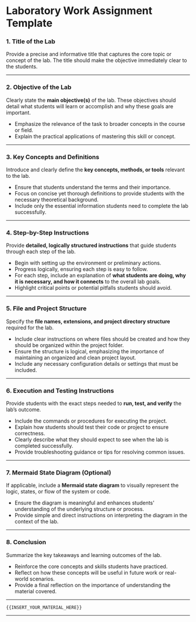 
# **Laboratory Work Assignment Template**

### 1. **Title of the Lab**  

   Provide a precise and informative title that captures the core topic or concept of the lab. The title should make the objective immediately clear to the students.

---

### 2. **Objective of the Lab**  

   Clearly state the **main objective(s)** of the lab. These objectives should detail what students will learn or accomplish and why these goals are important.  

- Emphasize the relevance of the task to broader concepts in the course or field.
- Explain the practical applications of mastering this skill or concept.

---

### 3. **Key Concepts and Definitions**  

   Introduce and clearly define the **key concepts, methods, or tools** relevant to the lab.  

- Ensure that students understand the terms and their importance.
- Focus on concise yet thorough definitions to provide students with the necessary theoretical background.
- Include only the essential information students need to complete the lab successfully.

---

### 4. **Step-by-Step Instructions**  

   Provide **detailed, logically structured instructions** that guide students through each step of the lab.  

- Begin with setting up the environment or preliminary actions.
- Progress logically, ensuring each step is easy to follow.
- For each step, include an explanation of **what students are doing, why it is necessary, and how it connects** to the overall lab goals.
- Highlight critical points or potential pitfalls students should avoid.

---

### 5. **File and Project Structure**  

   Specify the **file names, extensions, and project directory structure** required for the lab.  

- Include clear instructions on where files should be created and how they should be organized within the project folder.
- Ensure the structure is logical, emphasizing the importance of maintaining an organized and clean project layout.
- Include any necessary configuration details or settings that must be included.

---

### 6. **Execution and Testing Instructions**  

   Provide students with the exact steps needed to **run, test, and verify** the lab’s outcome.  

- Include the commands or procedures for executing the project.
- Explain how students should test their code or project to ensure correctness.
- Clearly describe what they should expect to see when the lab is completed successfully.
- Provide troubleshooting guidance or tips for resolving common issues.

---

### 7. **Mermaid State Diagram (Optional)**  

   If applicable, include a **Mermaid state diagram** to visually represent the logic, states, or flow of the system or code.  

- Ensure the diagram is meaningful and enhances students' understanding of the underlying structure or process.
- Provide simple and direct instructions on interpreting the diagram in the context of the lab.

---

### 8. **Conclusion**  

   Summarize the key takeaways and learning outcomes of the lab.  

- Reinforce the core concepts and skills students have practiced.
- Reflect on how these concepts will be useful in future work or real-world scenarios.
- Provide a final reflection on the importance of understanding the material covered.

---

```text
{{INSERT_YOUR_MATERIAL_HERE}}
```

---
